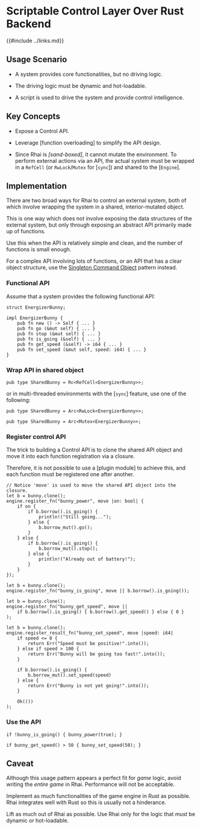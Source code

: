 Scriptable Control Layer Over Rust Backend
=========================================

{{#include ../links.md}}


Usage Scenario
--------------

* A system provides core functionalities, but no driving logic.

* The driving logic must be dynamic and hot-loadable.

* A script is used to drive the system and provide control intelligence.


Key Concepts
------------

* Expose a Control API.

* Leverage [function overloading] to simplify the API design.

* Since Rhai is _[sand-boxed]_, it cannot mutate the environment.  To perform external actions via an API, the actual system must be wrapped in a `RefCell` (or `RwLock`/`Mutex` for [`sync`]) and shared to the [`Engine`].


Implementation
--------------

There are two broad ways for Rhai to control an external system, both of which involve
wrapping the system in a shared, interior-mutated object.

This is one way which does not involve exposing the data structures of the external system,
but only through exposing an abstract API primarily made up of functions.

Use this when the API is relatively simple and clean, and the number of functions is small enough.

For a complex API involving lots of functions, or an API that has a clear object structure,
use the [Singleton Command Object]({{rootUrl}}/patterns/singleton.md) pattern instead.


### Functional API

Assume that a system provides the following functional API:

```rust,no_run
struct EnergizerBunny;

impl EnergizerBunny {
    pub fn new () -> Self { ... }
    pub fn go (&mut self) { ... }
    pub fn stop (&mut self) { ... }
    pub fn is_going (&self) { ... }
    pub fn get_speed (&self) -> i64 { ... }
    pub fn set_speed (&mut self, speed: i64) { ... }
}
```

### Wrap API in shared object

```rust,no_run
pub type SharedBunny = Rc<RefCell<EnergizerBunny>>;
```

or in multi-threaded environments with the [`sync`] feature, use one of the following:

```rust,no_run
pub type SharedBunny = Arc<RwLock<EnergizerBunny>>;

pub type SharedBunny = Arc<Mutex<EnergizerBunny>>;
```

### Register control API

The trick to building a Control API is to clone the shared API object and
move it into each function registration via a closure.

Therefore, it is not possible to use a [plugin module] to achieve this, and each function must
be registered one after another.

```rust,no_run
// Notice 'move' is used to move the shared API object into the closure.
let b = bunny.clone();
engine.register_fn("bunny_power", move |on: bool| {
    if on {
        if b.borrow().is_going() {
            println!("Still going...");
        } else {
            b.borrow_mut().go();
        }
    } else {
        if b.borrow().is_going() {
            b.borrow_mut().stop();
        } else {
            println!("Already out of battery!");
        }
    }
});

let b = bunny.clone();
engine.register_fn("bunny_is_going", move || b.borrow().is_going());

let b = bunny.clone();
engine.register_fn("bunny_get_speed", move ||
    if b.borrow().is_going() { b.borrow().get_speed() } else { 0 }
);

let b = bunny.clone();
engine.register_result_fn("bunny_set_speed", move |speed: i64|
    if speed <= 0 {
        return Err("Speed must be positive!".into());
    } else if speed > 100 {
        return Err("Bunny will be going too fast!".into());
    }

    if b.borrow().is_going() {
        b.borrow_mut().set_speed(speed)
    } else {
        return Err("Bunny is not yet going!".into());
    }

    Ok(())
);
```

### Use the API

```rust,no_run
if !bunny_is_going() { bunny_power(true); }

if bunny_get_speed() > 50 { bunny_set_speed(50); }
```


Caveat
------

Although this usage pattern appears a perfect fit for _game_ logic, avoid writing the
_entire game_ in Rhai.  Performance will not be acceptable.

Implement as much functionalities of the game engine in Rust as possible.
Rhai integrates well with Rust so this is usually not a hinderance.

Lift as much out of Rhai as possible.
Use Rhai only for the logic that _must_ be dynamic or hot-loadable.
